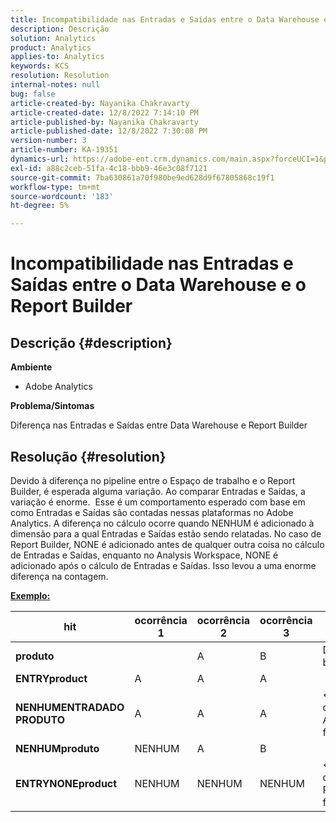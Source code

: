 ```yaml
---
title: Incompatibilidade nas Entradas e Saídas entre o Data Warehouse e o Report Builder
description: Descrição
solution: Analytics
product: Analytics
applies-to: Analytics
keywords: KCS
resolution: Resolution
internal-notes: null
bug: false
article-created-by: Nayanika Chakravarty
article-created-date: 12/8/2022 7:14:10 PM
article-published-by: Nayanika Chakravarty
article-published-date: 12/8/2022 7:30:08 PM
version-number: 3
article-number: KA-19351
dynamics-url: https://adobe-ent.crm.dynamics.com/main.aspx?forceUCI=1&pagetype=entityrecord&etn=knowledgearticle&id=22cd5b78-2c77-ed11-81aa-6045bd006149
exl-id: a88c2ceb-51fa-4c18-bbb9-46e3c08f7121
source-git-commit: 7ba630861a70f980be9ed628d9f67805868c19f1
workflow-type: tm+mt
source-wordcount: '183'
ht-degree: 5%

---
```


# Incompatibilidade nas Entradas e Saídas entre o Data Warehouse e o Report Builder

## Descrição {#description}


<b>Ambiente</b>

- Adobe Analytics



<b>Problema/Sintomas</b>

Diferença nas Entradas e Saídas entre Data Warehouse e Report Builder


## Resolução {#resolution}


Devido à diferença no pipeline entre o Espaço de trabalho e o Report Builder, é esperada alguma variação. Ao comparar Entradas e Saídas, a variação é enorme. 
Esse é um comportamento esperado com base em como Entradas e Saídas são contadas nessas plataformas no Adobe Analytics. A diferença no cálculo ocorre quando NENHUM é adicionado à dimensão para a qual Entradas e Saídas estão sendo relatadas. No caso de Report Builder, NONE é adicionado antes de qualquer outra coisa no cálculo de Entradas e Saídas, enquanto no Analysis Workspace, NONE é adicionado após o cálculo de Entradas e Saídas. Isso levou a uma enorme diferença na contagem.

<u><b>Exemplo:</b></u>


| <b>hit</b> | <b>ocorrência 1</b> | <b>ocorrência 2</b> | <b>ocorrência 3</b> |   |
| --- | --- | --- | --- | --- |
| <b>produto</b> |   | A | B | Dados brutos |
| <b>ENTRYproduct</b> | A | A | A |   |
| <b>NENHUMENTRADADO PRODUTO</b> | A | A | A | ← O que a AW faz |
| <b>NENHUMproduto</b> | NENHUM | A | B |   |
| <b>ENTRYNONEproduct</b> | NENHUM | NENHUM | NENHUM | ← O que o RB faz |
